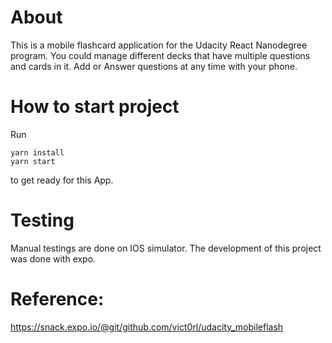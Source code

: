 # About
This is a mobile flashcard application for the Udacity React Nanodegree program. 
You could manage different decks that have multiple questions and cards in it. Add or Answer questions at any time with your phone.

# How to start project
Run
```
yarn install
yarn start
```

to get ready for this App.

# Testing
Manual testings are done on IOS simulator. 
The development of this project was done with expo.

# Reference:

https://snack.expo.io/@git/github.com/vict0rl/udacity_mobileflash

